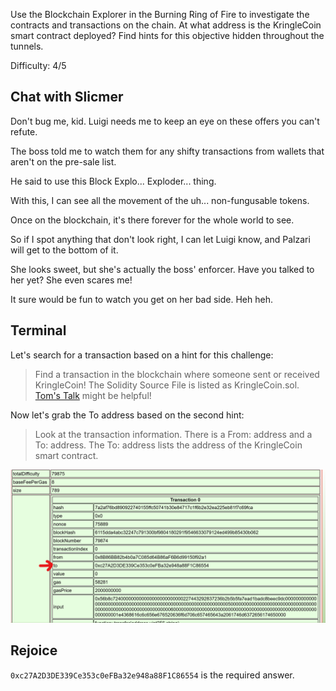 Use the Blockchain Explorer in the Burning Ring of Fire to investigate the contracts and transactions on the chain. At what address is the KringleCoin smart contract deployed? Find hints for this objective hidden throughout the tunnels.

Difficulty: 4/5

## Chat with Slicmer
Don't bug me, kid. Luigi needs me to keep an eye on these offers you can't refute.

The boss told me to watch them for any shifty transactions from wallets that aren't on the pre-sale list.

He said to use this Block Explo... Exploder... thing.

With this, I can see all the movement of the uh... non-fungusable tokens.

Once on the blockchain, it's there forever for the whole world to see.

So if I spot anything that don't look right, I can let Luigi know, and Palzari will get to the bottom of it.

She looks sweet, but she's actually the boss' enforcer. Have you talked to her yet? She even scares me!

It sure would be fun to watch you get on her bad side. Heh heh.

## Terminal
Let's search for a transaction based on a hint for this challenge:
> Find a transaction in the blockchain where someone sent or received KringleCoin! The Solidity Source File is listed as KringleCoin.sol. [Tom's Talk](https://youtu.be/r3zj9DPC8VY) might be helpful!

Now let's grab the To address based on the second hint:
> Look at the transaction information. There is a From: address and a To: address. The To: address lists the address of the KringleCoin smart contract.

![](../images/burning_ring/to_address.png)

## Rejoice
`0xc27A2D3DE339Ce353c0eFBa32e948a88F1C86554` is the required answer.